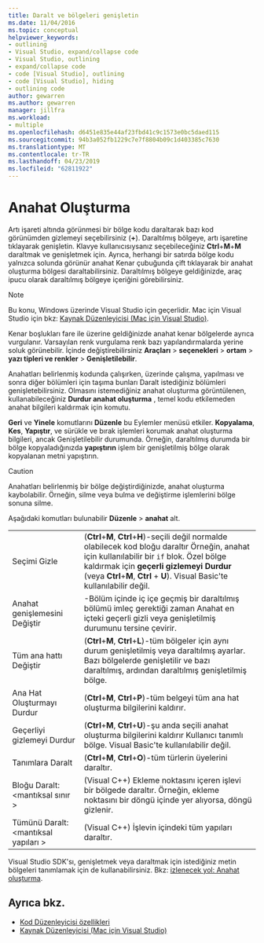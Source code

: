 ```yaml
---
title: Daralt ve bölgeleri genişletin
ms.date: 11/04/2016
ms.topic: conceptual
helpviewer_keywords:
- outlining
- Visual Studio, expand/collapse code
- Visual Studio, outlining
- expand/collapse code
- code [Visual Studio], outlining
- code [Visual Studio], hiding
- outlining code
author: gewarren
ms.author: gewarren
manager: jillfra
ms.workload:
- multiple
ms.openlocfilehash: d6451e835e44af23fbd41c9c1573e0bc5daed115
ms.sourcegitcommit: 94b3a052fb1229c7e7f8804b09c1d403385c7630
ms.translationtype: MT
ms.contentlocale: tr-TR
ms.lasthandoff: 04/23/2019
ms.locfileid: "62811922"
---
```

# <a name="outlining"></a>Anahat Oluşturma

Artı işareti altında görünmesi bir bölge kodu daraltarak bazı kod görünümden gizlemeyi seçebilirsiniz (**+**). Daraltılmış bölgeye, artı işaretine tıklayarak genişletin. Klavye kullanıcısıysanız seçebileceğiniz **Ctrl**+**M**+**M** daraltmak ve genişletmek için. Ayrıca, herhangi bir satırda bölge kodu yalnızca solunda görünür anahat Kenar çubuğunda çift tıklayarak bir anahat oluşturma bölgesi daraltabilirsiniz. Daraltılmış bölgeye geldiğinizde, araç ipucu olarak daraltılmış bölgeye içeriğini görebilirsiniz.

> [!NOTE]
> Bu konu, Windows üzerinde Visual Studio için geçerlidir. Mac için Visual Studio için bkz: [Kaynak Düzenleyicisi (Mac için Visual Studio)](/visualstudio/mac/source-editor).

Kenar boşlukları fare ile üzerine geldiğinizde anahat kenar bölgelerde ayrıca vurgulanır. Varsayılan renk vurgulama renk bazı yapılandırmalarda yerine soluk görünebilir. İçinde değiştirebilirsiniz **Araçları** > **seçenekleri** > **ortam** > **yazı tipleri ve renkler**  >  **Genişletilebilir**.

Anahatları belirlenmiş kodunda çalışırken, üzerinde çalışma, yapılması ve sonra diğer bölümleri için taşıma bunları Daralt istediğiniz bölümleri genişletebilirsiniz. Olmasını istemediğiniz anahat oluşturma görüntülenen, kullanabileceğiniz **Durdur anahat oluşturma** , temel kodu etkilemeden anahat bilgileri kaldırmak için komutu.

**Geri** ve **Yinele** komutlarını **Düzenle** bu Eylemler menüsü etkiler. **Kopyalama**, **Kes**, **Yapıştır**, ve sürükle ve bırak işlemleri korumak anahat oluşturma bilgileri, ancak Genişletilebilir durumunda. Örneğin, daraltılmış durumda bir bölge kopyaladığınızda **yapıştırın** işlem bir genişletilmiş bölge olarak kopyalanan metni yapıştırın.

> [!CAUTION]
> Anahatları belirlenmiş bir bölge değiştirdiğinizde, anahat oluşturma kaybolabilir. Örneğin, silme veya bulma ve değiştirme işlemlerini bölge sonuna silme.

Aşağıdaki komutları bulunabilir **Düzenle** > **anahat** alt.

|||
|-|-|
|Seçimi Gizle|(**Ctrl**+**M**, **Ctrl**+**H**)-seçili değil normalde olabilecek kod bloğu daraltır Örneğin, anahat için kullanılabilir bir `if` blok. Özel bölge kaldırmak için **geçerli gizlemeyi Durdur** (veya **Ctrl**+**M**, **Ctrl** + **U**). Visual Basic'te kullanılabilir değil.|
|Anahat genişlemesini Değiştir|-Bölüm içinde iç içe geçmiş bir daraltılmış bölümü imleç gerektiği zaman Anahat en içteki geçerli gizli veya genişletilmiş durumunu tersine çevirir.|
|Tüm ana hattı Değiştir|(**Ctrl**+**M**, **Ctrl**+**L**)-tüm bölgeler için aynı durum genişletilmiş veya daraltılmış ayarlar. Bazı bölgelerde genişletilir ve bazı daraltılmış, ardından daraltılmış genişletilmiş bölge.|
|Ana Hat Oluşturmayı Durdur|(**Ctrl**+**M**, **Ctrl**+**P**)-tüm belgeyi tüm ana hat oluşturma bilgilerini kaldırır.|
|Geçerliyi gizlemeyi Durdur|(**Ctrl**+**M**, **Ctrl**+**U**)-şu anda seçili anahat oluşturma bilgilerini kaldırır Kullanıcı tanımlı bölge. Visual Basic'te kullanılabilir değil.|
|Tanımlara Daralt|(**Ctrl**+**M**, **Ctrl**+**O**)-tüm türlerin üyelerini daraltır.|
|Bloğu Daralt:\<mantıksal sınır >|(Visual C++) Ekleme noktasını içeren işlevi bir bölgede daraltır. Örneğin, ekleme noktasını bir döngü içinde yer alıyorsa, döngü gizlenir.|
|Tümünü Daralt: \<mantıksal yapıları >|(Visual C++) İşlevin içindeki tüm yapıları daraltır.|

Visual Studio SDK'sı, genişletmek veya daraltmak için istediğiniz metin bölgeleri tanımlamak için de kullanabilirsiniz. Bkz: [izlenecek yol: Anahat oluşturma](../extensibility/walkthrough-outlining.md).

## <a name="see-also"></a>Ayrıca bkz.

- [Kod Düzenleyicisi özellikleri](../ide/writing-code-in-the-code-and-text-editor.md)
- [Kaynak Düzenleyicisi (Mac için Visual Studio)](/visualstudio/mac/source-editor)